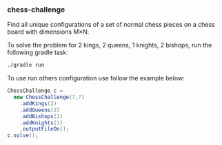 ### chess-challenge

Find all unique configurations of a set of normal chess pieces on a chess board with dimensions M×N.

To solve the problem for 2 kings, 2 queens, 1 knights, 2 bishops, run the following gradle task: 

```bash
./gradle run
```
To use run others configuration use follow the example below:

```groovy
ChessChallenge c = 
  new ChessChallenge(7,7)
    .addKings(2)
    .addQueens(2)
    .addBishops(2)
    .addKnights(1)
    .outputFileOn();
c.solve();
```



